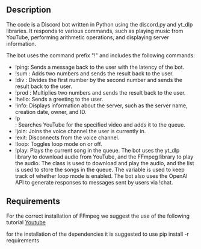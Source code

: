 

## Description
The code is a Discord bot written in Python using the discord.py and yt_dlp libraries. It responds to various commands, such as playing music from YouTube, performing arithmetic operations, and displaying server information.

The bot uses the command prefix "!" and includes the following commands:

* !ping: Sends a message back to the user with the latency of the bot.
* !sum <numOne> <numTwo>: Adds two numbers and sends the result back to the user.
* !div <numOne> <numTwo>: Divides the first number by the second number and sends the result back to the user.
* !prod <numOne> <numTwo>: Multiplies two numbers and sends the result back to the user.
* !hello: Sends a greeting to the user.
* !info: Displays information about the server, such as the server name, creation date, owner, and ID.
* !p <search>: Searches YouTube for the specified video and adds it to the queue.
* !join: Joins the voice channel the user is currently in.
* !exit: Disconnects from the voice channel.
* !loop: Toggles loop mode on or off.
* !play: Plays the current song in the queue.
The bot uses the yt_dlp library to download audio from YouTube, and the FFmpeg library to play the audio. The class is used to download and play the audio, and the list is used to store the songs in the queue. The variable is used to keep track of whether loop mode is enabled. The bot also uses the OpenAI API to generate responses to messages sent by users via !chat.

## Requirements
For the correct installation of FFmpeg we suggest the use of the following tutorial [Youtube](https://www.youtube.com/watch?v=re_IEwXlcXU) 

  
for the installation of the dependencies it is suggested to use pip install -r requirements


